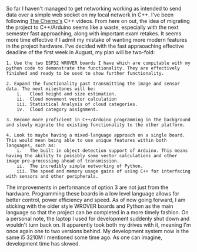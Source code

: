 So far I haven't managed to get networking working as intended to send data over a simple web socket on my local network in C++. I've been following [The Cherno's](https://www.youtube.com/@TheCherno) C++ videos. From here on out, the idea of migrating the project to C++/Arduino seems like a waste, especially with the next semester fast approaching, along with important exam retakes. It seems more time effective if I admit my mistake of wanting more modern features in the project hardware.
I've decided with the fast appraoaching effective deadline of the first week in August, my plan will be two-fold:

    1. Use the two ESP32 WROVER boards I have which are compitable with my python code to demonstrate the functionality. They are effectively finished and ready to be used to show further functionality.

    2. Expand the functionality past transmitting the image and sensor data. The next milestones will be: 
        i.   Cloud height and size estimation.
        ii.  Cloud movement vector calculation
        iii. Statistical Analysis of cloud categories.
        iv.  Cloud category assignment.

    3. Become more proficient in C++/Arduino programming in the background and slowly migrate the existing functionality to the other platform.

    4. Look to maybe having a mixed-language approach on a single board. This would mean being able to use unique features within both languages, such as:
        i.   The built in object detection support of Arduino. This means having the ability to possibly some vector calculations and other image pre-processing ahead of transmission.
        ii.  The incredibly simple networking of Python. 
        iii. The speed and memory usage gains of using C++ for interfacing with sensors and other peripherals.

The improvements in performance of option 3 are not just from the hardware. Programming these boards in a low level language allows for better control, power efficiency and speed. As of now going forward, I am sticking with the older style WROVER boards and Python as the main language so that the project can be completed in a more timely fashion.
On a personal note, the laptop I used for development suddenly shut down and wouldn't turn back on. It apparently took both my drives with it, meaning I'm once again one to two versions behind. My development system now is the same i5 3210M I mentioned some time ago. As one can imagine, development time has slowed.